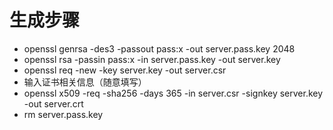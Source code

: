 # 生成步骤

* openssl genrsa -des3 -passout pass:x -out server.pass.key 2048 
* openssl rsa -passin pass:x -in server.pass.key -out server.key
* openssl req -new -key server.key -out server.csr
* 输入证书相关信息（随意填写）
* openssl x509 -req -sha256 -days 365 -in server.csr -signkey server.key -out server.crt
* rm server.pass.key
